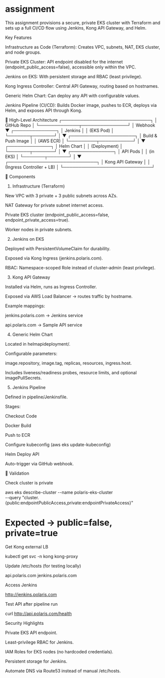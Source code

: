 # assignment
This assignment provisions a secure, private EKS cluster with Terraform and sets up a full CI/CD flow using Jenkins, Kong API Gateway, and Helm.

Key Features

Infrastructure as Code (Terraform): Creates VPC, subnets, NAT, EKS cluster, and node groups.

Private EKS Cluster: API endpoint disabled for the internet (endpoint_public_access=false), accessible only within the VPC.

Jenkins on EKS: With persistent storage and RBAC (least privilege).

Kong Ingress Controller: Central API Gateway, routing based on hostnames.

Generic Helm Chart: Can deploy any API with configurable values.

Jenkins Pipeline (CI/CD): Builds Docker image, pushes to ECR, deploys via Helm, and exposes API through Kong.

🔹 High-Level Architecture
                ┌─────────────────────────────┐
                │        GitHub Repo           │
                └─────────────┬───────────────┘
                              │ Webhook
                              ▼
                      ┌──────────────┐
                      │   Jenkins     │
                      │   (EKS Pod)   │
                      └───────┬───────┘
                              │
                              ▼
                    ┌─────────────────────┐
                    │ Build & Push Image  │
                    │   (AWS ECR)         │
                    └─────────┬───────────┘
                              │
                              ▼
                      ┌──────────────┐
                      │   Helm Chart  │
                      │  (Deployment) │
                      └───────┬───────┘
                              │
                              ▼
                      ┌──────────────┐
                      │    API Pods   │
                      │ (in EKS)      │
                      └───────┬───────┘
                              │
                              ▼
                ┌─────────────────────────────┐
                │      Kong API Gateway        │
                │ (Ingress Controller + LB)    │
                └─────────────────────────────┘

🔹 Components
1. Infrastructure (Terraform)

New VPC with 3 private + 3 public subnets across AZs.

NAT Gateway for private subnet internet access.

Private EKS cluster (endpoint_public_access=false, endpoint_private_access=true).

Worker nodes in private subnets.

2. Jenkins on EKS

Deployed with PersistentVolumeClaim for durability.

Exposed via Kong Ingress (jenkins.polaris.com).

RBAC: Namespace-scoped Role instead of cluster-admin (least privilege).

3. Kong API Gateway

Installed via Helm, runs as Ingress Controller.

Exposed via AWS Load Balancer → routes traffic by hostname.

Example mappings:

jenkins.polaris.com → Jenkins service

api.polaris.com → Sample API service

4. Generic Helm Chart

Located in helmapideployment/.

Configurable parameters:

image.repository, image.tag, replicas, resources, ingress.host.

Includes liveness/readiness probes, resource limits, and optional imagePullSecrets.

5. Jenkins Pipeline

Defined in pipeline/Jenkinsfile.

Stages:

Checkout Code

Docker Build

Push to ECR

Configure kubeconfig (aws eks update-kubeconfig)

Helm Deploy API

Auto-trigger via GitHub webhook.

🔹 Validation

Check cluster is private

aws eks describe-cluster --name polaris-eks-cluster \
  --query "cluster.{public:endpointPublicAccess,private:endpointPrivateAccess}"
# Expected → public=false, private=true


Get Kong external LB

kubectl get svc -n kong kong-proxy


Update /etc/hosts (for testing locally)

<EXTERNAL-IP> api.polaris.com jenkins.polaris.com


Access Jenkins

http://jenkins.polaris.com


Test API after pipeline run

curl http://api.polaris.com/health

Security Highlights

Private EKS API endpoint.

Least-privilege RBAC for Jenkins.

IAM Roles for EKS nodes (no hardcoded credentials).

Persistent storage for Jenkins.


Automate DNS via Route53 instead of manual /etc/hosts.
